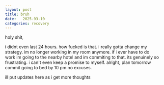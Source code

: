 ```yaml
---
layout: post
title: bruh
date:   2025-03-10
categories: recovery
---
```

holy shit,

i didnt even last 24 hours. how fucked is that. i really gotta change my strategy. im no longer working in my room anymore. if i ever have to do work im going to the nearby hotel and im commiting to that. its genuinely so frustrating. i can't even keep a promise to myself. alright, plan tomorrow commit going to bed by 10 pm no excuses.

ill put updates here as i get more thoughts
